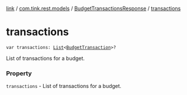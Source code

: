 [link](../../index.md) / [com.tink.rest.models](../index.md) / [BudgetTransactionsResponse](index.md) / [transactions](./transactions.md)

# transactions

`var transactions: `[`List`](https://kotlinlang.org/api/latest/jvm/stdlib/kotlin.collections/-list/index.html)`<`[`BudgetTransaction`](../-budget-transaction/index.md)`>?`

List of transactions for a budget.

### Property

`transactions` - List of transactions for a budget.